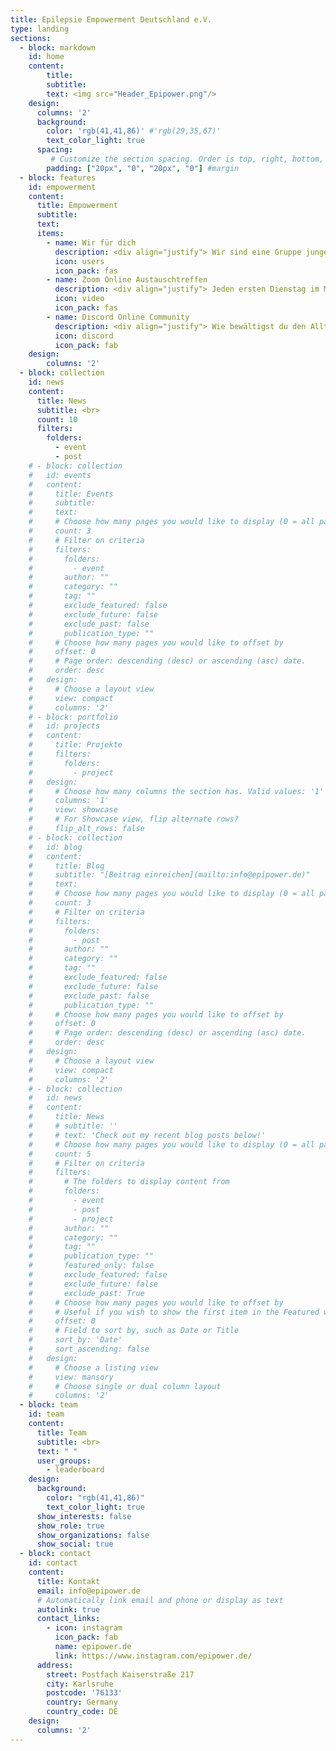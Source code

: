 ```yaml
---
title: Epilepsie Empowerment Deutschland e.V.
type: landing
sections:
  - block: markdown
    id: home
    content:
        title:
        subtitle:
        text: <img src="Header_Epipower.png"/>
    design:
      columns: '2'
      background:
        color: 'rgb(41,41,86)' #'rgb(29,35,67)'
        text_color_light: true
      spacing:
         # Customize the section spacing. Order is top, right, bottom, left.
        padding: ["20px", "0", "20px", "0"] #margin
  - block: features
    id: empowerment
    content:
      title: Empowerment
      subtitle:
      text:
      items:
        - name: Wir für dich
          description: <div align="justify"> Wir sind eine Gruppe junger Menschen, die alle von Epilepsie betroffen sind. Wir kümmern uns um den Ausbau von digitalen Selbsthilfeangeboten und vernetzen Menschen. Darüberhinaus arbeiten wir mit anderen Organisationen auf (inter-)nationaler zusammen, sprechen mit Vertretern der Krankenkassen, der Pharmaindustrie oder dem Gesetzgeber. Wir vertreten also deine und gleichzeitig unsere Interessen.</div>
          icon: users
          icon_pack: fas
        - name: Zoom Online Austauschtreffen
          description: <div align="justify"> Jeden ersten Dienstag im Monat starten wir ein Zoom-Meeting für Menschen, die von Epilepsie betroffen sind. Die Teilnehmer können sich in themenspezifischen Breakoutsessions über alle verschiedenen Themen rund um Epilepsie, aber auch Privates austauschen. Wir haben eine sehr lockere Atmosphäre und jeder kann kommen und gehen, wie es persönlich am angenehmsten ist. Über folgendes <a href="https://zoom.us/meeting/register/tJcqfu6tpzwqGtbQlfDq86UGrElPWfePiRjU"><b>Formular</b></a> kannst du dich anmelden.</div>
          icon: video
          icon_pack: fas
        - name: Discord Online Community
          description: <div align="justify"> Wie bewältigst du den Alltag mit deiner Epilepsie? Bist du zufrieden mit deiner Therapie? Kennst du andere Menschen, die von Epilepsie betroffen sind? Wir bieten dir eine Community zum Fragen stellen, Vernetzen und zum sich gegenseitig Austauschen. Dafür nutzen wir einen Discord Server. Bei Ausfüllen des folgenden <a href="https://www.survio.com/survey/d/Z9K5S9D8X4M5U4C5E"><b>Formulars</b></a> erhälst du einen Einladungslink per Mail.</div>
          icon: discord
          icon_pack: fab
    design:
        columns: '2'
  - block: collection
    id: news
    content:
      title: News
      subtitle: <br>
      count: 10
      filters:
        folders:
          - event
          - post
    # - block: collection
    #   id: events
    #   content:
    #     title: Events
    #     subtitle:
    #     text:
    #     # Choose how many pages you would like to display (0 = all pages)
    #     count: 3
    #     # Filter on criteria
    #     filters:
    #       folders:
    #         - event
    #       author: ""
    #       category: ""
    #       tag: ""
    #       exclude_featured: false
    #       exclude_future: false
    #       exclude_past: false
    #       publication_type: ""
    #     # Choose how many pages you would like to offset by
    #     offset: 0
    #     # Page order: descending (desc) or ascending (asc) date.
    #     order: desc
    #   design:
    #     # Choose a layout view
    #     view: compact
    #     columns: '2'      
    # - block: portfolio
    #   id: projects
    #   content:
    #     title: Projekte
    #     filters:
    #       folders:
    #         - project
    #   design:
    #     # Choose how many columns the section has. Valid values: '1' or '2'.
    #     columns: '1'
    #     view: showcase
    #     # For Showcase view, flip alternate rows?
    #     flip_alt_rows: false
    # - block: collection
    #   id: blog
    #   content:
    #     title: Blog
    #     subtitle: "[Beitrag einreichen](mailto:info@epipower.de)"
    #     text:
    #     # Choose how many pages you would like to display (0 = all pages)
    #     count: 3
    #     # Filter on criteria
    #     filters:
    #       folders:
    #         - post
    #       author: ""
    #       category: ""
    #       tag: ""
    #       exclude_featured: false
    #       exclude_future: false
    #       exclude_past: false
    #       publication_type: ""
    #     # Choose how many pages you would like to offset by
    #     offset: 0
    #     # Page order: descending (desc) or ascending (asc) date.
    #     order: desc
    #   design:
    #     # Choose a layout view
    #     view: compact
    #     columns: '2'
    # - block: collection
    #   id: news
    #   content:
    #     title: News
    #     # subtitle: ''
    #     # text: 'Check out my recent blog posts below!'
    #     # Choose how many pages you would like to display (0 = all pages)
    #     count: 5
    #     # Filter on criteria
    #     filters:
    #       # The folders to display content from
    #       folders:
    #         - event
    #         - post
    #         - project
    #       author: ""
    #       category: ""
    #       tag: ""
    #       publication_type: ""
    #       featured_only: false
    #       exclude_featured: false
    #       exclude_future: false
    #       exclude_past: True
    #     # Choose how many pages you would like to offset by
    #     # Useful if you wish to show the first item in the Featured widget
    #     offset: 0
    #     # Field to sort by, such as Date or Title
    #     sort_by: 'Date'
    #     sort_ascending: false
    #   design:
    #     # Choose a listing view
    #     view: mansory
    #     # Choose single or dual column layout
    #     columns: '2'
  - block: team
    id: team
    content: 
      title: Team
      subtitle: <br>
      text: " "
      user_groups:
        - leaderboard
    design:
      background:
        color: "rgb(41,41,86)"
        text_color_light: true
      show_interests: false
      show_role: true
      show_organizations: false
      show_social: true
  - block: contact
    id: contact
    content:
      title: Kontakt
      email: info@epipower.de
      # Automatically link email and phone or display as text
      autolink: true
      contact_links:
        - icon: instagram
          icon_pack: fab
          name: epipower.de
          link: https://www.instagram.com/epipower.de/
      address:
        street: Postfach Kaiserstraße 217
        city: Karlsruhe
        postcode: '76133'
        country: Germany
        country_code: DE
    design:
      columns: '2'
---
```

